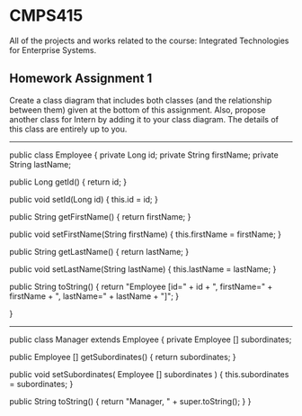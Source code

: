 # CMPS415
All of the projects and works related to the course: Integrated Technologies for Enterprise Systems.

## Homework Assignment 1
Create a class diagram that includes both classes (and the relationship between them) given at the bottom of this assignment. Also, propose another class for Intern by adding it  to your class diagram. The details of this class are entirely up to you.

<hr/>

public class Employee
{
   private Long id;
   private String firstName;
   private String lastName;

   public Long getId() {
     return id;
   }


   public void setId(Long id) {
     this.id = id;
   }

   public String getFirstName() {
     return firstName;
   }

   public void setFirstName(String firstName) {
     this.firstName = firstName;
   }

   public String getLastName() {
     return lastName;
   }

   public void setLastName(String lastName) {
     this.lastName = lastName;
   }

   public String toString() {
     return "Employee [id=" + id + ", firstName=" + firstName + ",
     lastName=" + lastName + "]";
   }

}

<hr/>

public class Manager extends Employee
{
   private Employee [] subordinates;

   public Employee [] getSubordinates() {
     return subordinates;
   }

   public void setSubordinates( Employee [] subordinates ) {
     this.subordinates = subordinates;
   }

   public String toString() {
     return "Manager, " + super.toString();
   }
}
